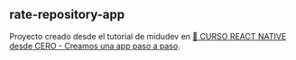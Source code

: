 ## rate-repository-app

Proyecto creado desde el tutorial de midudev en [📘 CURSO REACT NATIVE desde CERO - Creamos una app paso a paso](https://youtu.be/qi87b6VcIHY).
